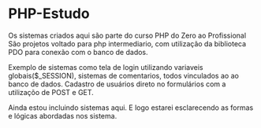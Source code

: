 # PHP-Estudo
Os sistemas criados aqui são parte do curso PHP do Zero ao Profissional
São projetos voltado para php intermediario, com utilização da biblioteca PDO para conexão com o banco de dados.

Exemplo de sistemas como tela de login utilizando variaveis globais($_SESSION), sistemas de comentarios, todos vinculados ao ao banco de dados.
Cadastro de usuários direto no formulários com a utilizaçõo de POST e GET.

Ainda estou incluindo sistemas aqui. E logo estarei esclarecendo as formas e lógicas abordadas nos sistema.

